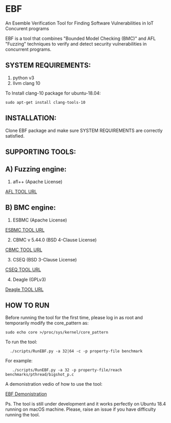 # EBF
An Esemble Verification Tool for Finding Software Vulnerabilities in IoT Concurent programs


EBF is a tool that combines "Bounded Model Checking (BMC)" and AFL "Fuzzing" techniques to verify and detect security vulnerabilities in concurrent programs.
## SYSTEM REQUIREMENTS:
1. python v3
2. llvm clang 10

To Install clang-10 package for ubuntu-18.04:

` sudo apt-get install clang-tools-10
`
## INSTALLATION:
Clone EBF package and make sure SYSTEM REQUIREMENTS are correctly satisfied.

## SUPPORTING TOOLS:
## A) Fuzzing engine:

1. afl++ (Apache License)

[AFL TOOL URL](https://github.com/AFLplusplus/AFLplusplus )

 
## B) BMC engine:
1. ESBMC (Apache License)

[ESBMC TOOL URL](https://github.com/esbmc/esbmc)

2. CBMC v 5.44.0 (BSD 4-Clause License)

[CBMC TOOL URL](https://github.com/diffblue/cbmc)

3. CSEQ (BSD 3-Clause License)

[CSEQ TOOL URL](http://www.southampton.ac.uk/~gp1y10/cseq/cseq.html)

4. Deagle (GPLv3)

[Deagle TOOL URL](https://github.com/thufv/Deagle)


## HOW TO RUN
Before running the tool for the first time, please log in as root and temporarily modify the core_pattern as:

` sudo echo core >/proc/sys/kernel/core_pattern
`

To run the tool:

`   ./scripts/RunEBF.py -a 32|64 -c -p property-file benchmark 
`

For example:

`    ./scripts/RunEBF.py -a 32 -p property-file/reach benchmarks/pthread/bigshot_p.c
`

A demonistration vedio of how to use the tool:

[EBF Demonistration](https://video.manchester.ac.uk/faculties/eb93b3a8b5a268cd92d4a041fcd72231/9c174f87-532a-487a-b4a1-a2f166fef270/)

Ps. The tool is still under development and it works perfectly on Ubuntu 18.4 running on macOS machine. Please, raise an issue if you have difficulty running the tool.
